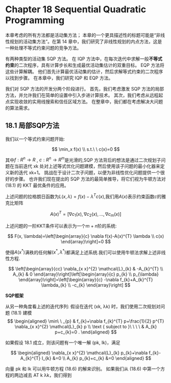 # Chapter 18 Sequential Quadratic Programming

本章考虑的所有方法都是活动集方法； 本章的一个更具描述性的标题可能是“非线性规划的活动集方法”。在第 14 章中，我们研究了非线性规划的内点方法，这是一种处理不等式约束问题的竞争方法。

有两种类型的活动集 SQP 方法。 在 IQP 方法中，在每次迭代中求解一般**不等式约束**的二次程序，具有计算步长和生成最优活动集估计的双重目标。  EQP 方法将这些计算解耦。 他们首先计算最优活动集的估计，然后求解等式约束的二次程序以找到步骤。 在本章中，我们研究 IQP 和 EQP 方法。

我们对 SQP 方法的开发分两个阶段进行。 首先，我们考虑激发 SQP 方法的局部方法，并允许我们在简单的设置中引入步进计算技术。 其次，我们考虑从远程起点实现收敛的实用线搜索和信任区域方法。 在整章中，我们都在考虑解决大问题的算法需求。

## 18.1 局部SQP方法

我们以一个等式约束问题开始:

$$
\min_x f(x) \\
s.t.\ \ c(x)=0
$$

其中$f:R^n \rightarrow R$ , $c:R^n\rightarrow R^m$是光滑的,SQP 方法背后的想法是通过二次规划子问题在当前迭代 xk 处对上述等式优化问题建模，然后使用该子问题的最小化器来定义新的迭代 xk+1。 挑战在于设计二次子问题，以便为非线性优化问题提供一个很好的步骤。 也许我们现在提出的 SQP 方法的最简单推导，将它们视为牛顿方法对 (18.1) 的 KKT 最优条件的应用。

上述问题的拉格朗日函数为$L(x,\lambda) = f(x)-\lambda ^Tc(x)$,我们用$A(x)$表示约束函数$c$的雅克比矩阵

$$
A(x)^{T}=\left[\nabla c_{1}(x), \nabla c_{2}(x), \ldots, \nabla c_{m}(x)\right]
$$

上述问题的一阶KKT条件可以表示为一个$m+n$阶的系统:

$$
F(x, \lambda)=\left[\begin{array}{c}
\nabla f(x)-A(x)^{T} \lambda \\
c(x)
\end{array}\right]=0
$$

使得$A(x^*)$满秩的任何解$(x^*,\lambda^*)$都满足上述系统.我们可以使用牛顿法求解上述非线性方程.

$$
\left[\begin{array}{cc}
\nabla_{x x}^{2} \mathcal{L}_{k} & -A_{k}^{T} \\
A_{k} & 0
\end{array}\right]\left[\begin{array}{c}
p_{k} \\
p_{\lambda}
\end{array}\right]=\left[\begin{array}{c}
-\nabla f_{k}+A_{k}^{T} \lambda_{k} \\
-c_{k}
\end{array}\right]
$$

**SQP框架**

从另一种角度看上述的迭代序列: 假设在迭代 (xk, λk) 时，我们使用二次规划对问题 (18.1) 建模
$$
\begin{aligned}
\min\ \  _{p} & f_{k}+\nabla f_{k}^{T} p+\frac{1}{2} p^{T} \nabla_{x x}^{2} \mathcal{L}_{k} p \\
\text { subject to }\ \ \ \  & A_{k} p+c_{k}=0 .
\end{aligned}
$$

如果假设 18.1 成立，则该问题有一个唯一解 (pk, lk)，满足

$$
\begin{aligned}
\nabla_{x x}^{2} \mathcal{L}_{k} p_{k}+\nabla f_{k}-A_{k}^{T} I_{k} &=0 \\
A_{k} p_{k}+c_{k} &=0
\end{aligned}
$$

向量 pk 和 lk 可以用牛顿方程 (18.6) 的解来识别。 如果我们从 (18.6) 中第一个方程的两边减去 AT k λk，我们得到
